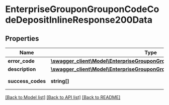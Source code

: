 # EnterpriseGrouponGrouponCodeCodeDepositInlineResponse200Data

## Properties
Name | Type | Description | Notes
------------ | ------------- | ------------- | -------------
**error_code** | [**\swagger_client\Model\EnterpriseGrouponGrouponCodeCodeDepositErrorCode**](EnterpriseGrouponGrouponCodeCodeDepositErrorCode.md) |  | 
**description** | [**\swagger_client\Model\EnterpriseGrouponGrouponCodeCodeDepositDescription**](EnterpriseGrouponGrouponCodeCodeDepositDescription.md) |  | 
**success_codes** | **string[]** | 处理成功的Code | [optional] 

[[Back to Model list]](../README.md#documentation-for-models) [[Back to API list]](../README.md#documentation-for-api-endpoints) [[Back to README]](../README.md)

